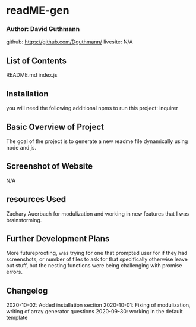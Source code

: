 # readME-gen

### Author: David Guthmann

github: https://github.com/Dguthmann/
livesite: N/A  

## List of Contents

README.md
index.js

## Installation
you will need the following additional npms to run this project:
inquirer


## Basic Overview of Project

The goal of the project is to generate a new readme file dynamically using node and js.

## Screenshot of Website

N/A

## resources Used

Zachary Auerbach for modulization and working in new features that I was brainstorming.

## Further Development Plans

More futureproofing, was trying for one that prompted user for if they had screenshots, or number of files to ask for that specifically otherwise leave out stuff, but the nesting functions were being challenging with promise errors.

## Changelog

2020-10-02: Added installation section
2020-10-01: Fixing of modulization, writing of array generator questions
2020-09-30: working in the default template

